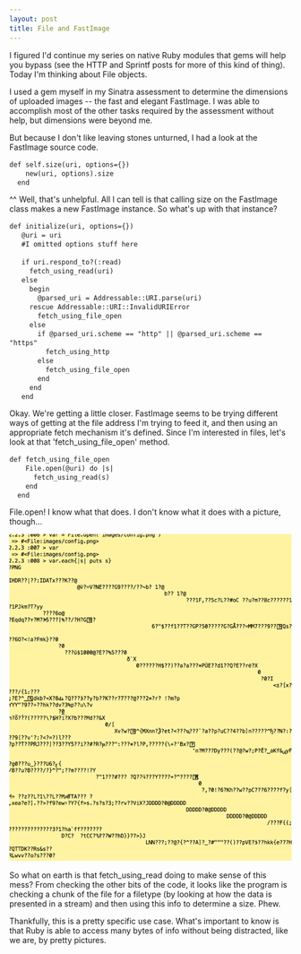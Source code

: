 ```yaml
---
layout: post
title: File and FastImage
---
```


I figured I'd continue my series on native Ruby modules that gems will help you bypass (see the HTTP and Sprintf posts for more of this kind of thing). Today I'm thinking about File objects.

I used a gem myself in my Sinatra assessment to determine the dimensions of uploaded images -- the fast and elegant FastImage. I was able to accomplish most of the other tasks required by the assessment without help, but dimensions were beyond me.

But because I don't like leaving stones unturned, I had a look at the FastImage source code.

```
def self.size(uri, options={})
    new(uri, options).size
  end
```

^^ Well, that's unhelpful. All I can tell is that calling size on the FastImage class makes a new FastImage instance. So what's up with that instance?

```
def initialize(uri, options={})
   @uri = uri
   #I omitted options stuff here

   if uri.respond_to?(:read)
     fetch_using_read(uri)
   else
     begin
       @parsed_uri = Addressable::URI.parse(uri)
     rescue Addressable::URI::InvalidURIError
       fetch_using_file_open
     else
       if @parsed_uri.scheme == "http" || @parsed_uri.scheme == "https"
         fetch_using_http
       else
         fetch_using_file_open
       end
     end
   end
```

Okay. We're getting a little closer. FastImage seems to be trying different ways of getting at the file address I'm trying to feed it, and then using an appropriate fetch mechanism it's defined. Since I'm interested in files, let's look at that 'fetch_using_file_open' method.

```
def fetch_using_file_open
    File.open(@uri) do |s|
      fetch_using_read(s)
    end
  end
```

File.open! I know what that does. I don't know what it does with a picture, though...

<img src='../images/ohno.png'>
<br>

So what on earth is that fetch_using_read doing to make sense of this mess? From checking the other bits of the code, it looks like the program is checking a chunk of the file for a filetype (by looking at how the data is presented in a stream) and then using this info to determine a size. Phew.

Thankfully, this is a pretty specific use case. What's important to know is that Ruby is able to access many bytes of info without being distracted, like we are, by pretty pictures.
